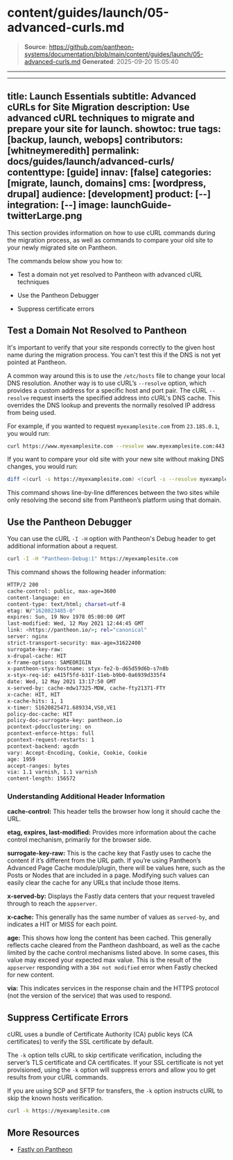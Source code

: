 # content/guides/launch/05-advanced-curls.md

> **Source**: https://github.com/pantheon-systems/documentation/blob/main/content/guides/launch/05-advanced-curls.md
> **Generated**: 2025-09-20 15:05:40

---

---
title: Launch Essentials
subtitle: Advanced cURLs for Site Migration
description: Use advanced cURL techniques to migrate and prepare your site for launch.
showtoc: true
tags: [backup, launch, webops]
contributors: [whitneymeredith]
permalink: docs/guides/launch/advanced-curls/
contenttype: [guide]
innav: [false]
categories: [migrate, launch, domains]
cms: [wordpress, drupal]
audience: [development]
product: [--]
integration: [--]
image: launchGuide-twitterLarge.png
---

This section provides information on how to use cURL commands during the migration process, as well as commands to compare your old site to your newly migrated site on Pantheon. 

The commands below show you how to:

- Test a domain not yet resolved to Pantheon with advanced cURL techniques 
 
- Use the Pantheon Debugger

- Suppress certificate errors

## Test a Domain Not Resolved to Pantheon

It's important to verify that your site responds correctly to the given host name during the migration process. You can't test this if the DNS is not yet pointed at Pantheon. 

A common way around this is to use the `/etc/hosts` file to change your local DNS resolution. Another way is to use cURL’s `--resolve` option, which provides a custom address for a specific host and port pair. The cURL `--resolve` request inserts the specified address into cURL's DNS cache. This overrides the DNS lookup and prevents the normally resolved IP address from being used. 

For example, if you wanted to request `myexamplesite.com` from `23.185.0.1`, you would run:

```bash
curl https://www.myexamplesite.com --resolve www.myexamplesite.com:443:23.185.0.1
```

If you want to compare your old site with your new site without making DNS changes, you would run:

```bash
diff <(curl -s https://myexamplesite.com) <(curl -s --resolve myexamplesite.com:443:23.185.0.1 https://mycoolwebsite.com)
```

This command shows line-by-line differences between the two sites while only resolving the second site from Pantheon’s platform using that domain.

## Use the Pantheon Debugger

You can use the cURL `-I -H` option with Pantheon's Debug header to get additional information about a request.

 ```bash
 curl -I -H "Pantheon-Debug:1" https://myexamplesite.com
 ```

This command shows the following header information:

 ```bash
 HTTP/2 200
 cache-control: public, max-age=3600
 content-language: en
 content-type: text/html; charset=utf-8
 etag: W/"1620823485-0"
 expires: Sun, 19 Nov 1978 05:00:00 GMT
 last-modified: Wed, 12 May 2021 12:44:45 GMT        
 link: <https://pantheon.io/>; rel="canonical"       
 server: nginx
 strict-transport-security: max-age=31622400
 surrogate-key-raw:
 x-drupal-cache: HIT
 x-frame-options: SAMEORIGIN
 x-pantheon-styx-hostname: styx-fe2-b-d65d59d6b-s7n8b
 x-styx-req-id: e415f5fd-b31f-11eb-b9b0-0a6939d335f4 
 date: Wed, 12 May 2021 13:17:50 GMT
 x-served-by: cache-mdw17325-MDW, cache-fty21371-FTY 
 x-cache: HIT, HIT
 x-cache-hits: 1, 1
 x-timer: S1620825471.689334,VS0,VE1
 policy-doc-cache: HIT
 policy-doc-surrogate-key: pantheon.io
 pcontext-pdocclustering: on
 pcontext-enforce-https: full
 pcontext-request-restarts: 1
 pcontext-backend: agcdn
 vary: Accept-Encoding, Cookie, Cookie, Cookie
 age: 1959
 accept-ranges: bytes
 via: 1.1 varnish, 1.1 varnish
 content-length: 156572
 ```

### Understanding Additional Header Information

**cache-control:** This header tells the browser how long it should cache the URL.

**etag, expires, last-modified:** Provides more information about the cache control mechanism, primarily for the browser side.

**surrogate-key-raw:** This is the cache key that Fastly uses to cache the content if it’s different from the URL path. If you’re using Pantheon’s Advanced Page Cache module/plugin, there will be values here, such as the Posts or Nodes that are included in a page. Modifying such values can easily clear the cache for any URLs that include those items.

**x-served-by:** Displays the Fastly data centers that your request traveled through to reach the `appserver`.

**x-cache:** This generally has the same number of values as `served-by`, and indicates a HIT or MISS for each point.

**age:** This shows how long the content has been cached. This generally reflects cache cleared from the Pantheon dashboard, as well as the cache limited by the cache control mechanisms listed above. In some cases, this value may exceed your expected max value. This is the result of the `appserver` responding with a `304 not modified` error when Fastly checked for new content.

**via:** This indicates services in the response chain and the HTTPS protocol (not the version of the service) that was used to respond.

## Suppress Certificate Errors

cURL uses a bundle of Certificate Authority (CA) public keys (CA certificates) to verify the SSL certificate by default.

The `-k` option tells cURL to skip certificate verification, including the server’s TLS certificate and CA certificates. If your SSL certificate is not yet provisioned, using the `-k` option will suppress errors and allow you to get results from your cURL commands.

If you are using SCP and SFTP for transfers, the `-k` option instructs cURL to skip the known hosts verification. 

 ```bash
 curl -k https://myexamplesite.com
 ```

## More Resources

- [Fastly on Pantheon](/guides/fastly-pantheon)
